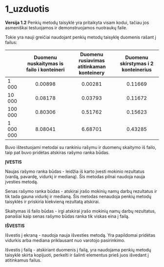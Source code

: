 # 1_uzduotis

**Versija 1.2**
Penkių metodų taisyklė yra pritaikyta visam kodui, tačiau jos asmeniškai testuojamos ir demonstruojamos nuotraukų faile.

Tokie yra nauji greičiai naudojant penkių metodų taisyklę duomenis rašant į failus:

|           	| **Duomenu nuskaitymas is failo i konteineri** 	| **Duomenu rusiavimas atitinkaman konteinery** 	| **Duomenu skirstymas i 2 konteinerius** 	|
|-----------	|:---------------------------------------------:	|:---------------------------------------------:	|:---------------------------------------:	|
| 1 000     	|                                       0.00898 	|                                       0.00281 	|                                 0.11669 	|
| 10 000    	|                                       0.08178 	|                                       0.03793 	|                                 0.11672 	|
| 100 000   	|                                       0.80306 	|                                       0.51762 	|                                 0.15623 	|
| 1 000 000 	|                                       8.08041 	|                                       6.68701 	|                                 0.43285 	|

Buvo ištestuojami metodai su rankiniu rašymu ir duomenų skaitymo iš failo, taip pat buvo pridėtas atskiras rašymo ranka būdas.

**ĮVESTIS**

Naujas rašymo ranka būdas - leidžia iš karto įvesti mokinio rezultatus (vardą, pavardę, vidurkį ir medianą).
Šis metodas pilnai naudoja nauja įvesties metodą.

Senas rašymo ranka būdas - atskirai įrašo mokinių namų darbų rezultatus ir tik tada gauna vidurkį ir medianą.
Šis metodas nenaudoja penkių metodų taisyklės ir priskiria kiekvieną rezultatą atskirai.

Skaitymas iš failo būdas - irgi atskirai įrašo mokinių namų darbų rezultatus, panašiai kaip senas rašymo būdas ranka tik viskas eina į failą.

**IŠVESTIS**

Išvestis į ekraną - naudoja nauja išvesties metodą. Yra papildomai pridėtas vidurkis arba mediana priklausant nuo varotojo pasirinkimo.

Išvestis į failą - atskiriant duomenis į failą, yra naudojama penkių metodų taisyklė skirta kopijuoti, perkelti ir šalinti elementus prieš juos išvedant į atitinkamus failus.
